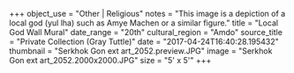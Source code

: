 +++
object_use = "Other | Religious"
notes = "This image is a depiction of a local god (yul lha) such as Amye Machen or a similar figure."
title = "Local God Wall Mural"
date_range = "20th"
cultural_region = "Amdo"
source_title = "Private Collection (Gray Tuttle)"
date = "2017-04-24T16:40:28.195432"
thumbnail = "Serkhok Gon ext art_2052.preview.JPG"
image = "Serkhok Gon ext art_2052.2000x2000.JPG"
size = "5' x 5'"
+++
